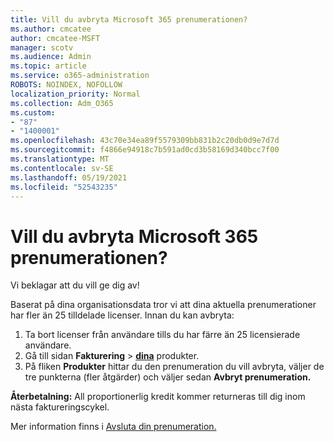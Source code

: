 ```yaml
---
title: Vill du avbryta Microsoft 365 prenumerationen?
ms.author: cmcatee
author: cmcatee-MSFT
manager: scotv
ms.audience: Admin
ms.topic: article
ms.service: o365-administration
ROBOTS: NOINDEX, NOFOLLOW
localization_priority: Normal
ms.collection: Adm_O365
ms.custom:
- "87"
- "1400001"
ms.openlocfilehash: 43c70e34ea89f5579309bb831b2c20db0d9e7d7d
ms.sourcegitcommit: f4866e94918c7b591ad0cd3b58169d340bcc7f00
ms.translationtype: MT
ms.contentlocale: sv-SE
ms.lasthandoff: 05/19/2021
ms.locfileid: "52543235"
---
```

# <a name="canceling-your-microsoft-365-subscription"></a>Vill du avbryta Microsoft 365 prenumerationen?

Vi beklagar att du vill ge dig av!
  
Baserat på dina organisationsdata tror vi att dina aktuella prenumerationer har fler än 25 tilldelade licenser. Innan du kan avbryta:

1. Ta bort licenser från användare tills du har färre än 25 licensierade användare.
2. Gå till sidan **Fakturering** \> **[dina](https://go.microsoft.com/fwlink/p/?linkid=842054)** produkter.
3. På fliken **Produkter** hittar du den prenumeration du vill avbryta, väljer de tre punkterna (fler åtgärder) och väljer sedan **Avbryt prenumeration.**

**Återbetalning:** All proportionerlig kredit kommer returneras till dig inom nästa faktureringscykel.

Mer information finns i [Avsluta din prenumeration.](/microsoft-365/commerce/subscriptions/cancel-your-subscription)